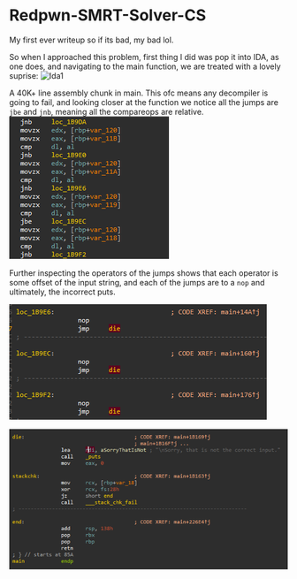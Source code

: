 # Redpwn-SMRT-Solver-CS
My first ever writeup so if its bad, my bad lol.

So when I approached this problem, first thing I did was pop it into IDA, as one does, and navigating to the main function, we are treated with a lovely suprise:
![Ida1](/img/ida1.gif)

A 40K+ line assembly chunk in main. This ofc means any decompiler is going to fail, and looking closer at the function we notice all the jumps are `jbe` and `jnb`, meaning all the compareops are relative.
![Ida2](/img/ida2.png)

Further inspecting the operators of the jumps shows that each operator is some offset of the input string, and each of the jumps are to a `nop` and ultimately, the incorrect puts.

![Ida3](/img/ida3.png)

![Ida4](/img/ida4.png)

